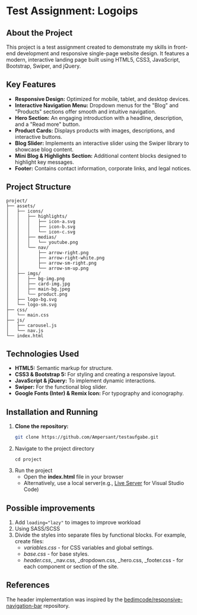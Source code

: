 # Test Assignment: Logoips

## About the Project
This project is a test assignment created to demonstrate my skills in front-end development and responsive single-page website design. It features a modern, interactive landing page built using HTML5, CSS3, JavaScript, Bootstrap, Swiper, and jQuery.

## Key Features
- **Responsive Design:** Optimized for mobile, tablet, and desktop devices.
- **Interactive Navigation Menu:** Dropdown menus for the "Blog" and "Products" sections offer smooth and intuitive navigation.
- **Hero Section:** An engaging introduction with a headline, description, and a "Read more" button.
- **Product Cards:** Displays products with images, descriptions, and interactive buttons.
- **Blog Slider:** Implements an interactive slider using the Swiper library to showcase blog content.
- **Mini Blog & Highlights Section:** Additional content blocks designed to highlight key messages.
- **Footer:** Contains contact information, corporate links, and legal notices.

## Project Structure

```
project/
├── assets/
│   ├── icons/
│   │   ├── highlights/
│   │   │   ├── icon-a.svg
│   │   │   ├── icon-b.svg
│   │   │   └── icon-c.svg
│   │   ├── medias/
│   │   │   └── youtube.png
│   │   └── nav/
│   │       ├── arrow-right.png
│   │       ├── arrow-right-white.png
│   │       ├── arrow-sm-right.png
│   │       └── arrow-sm-up.png
│   ├── imgs/
│   │   ├── bg-img.png
│   │   ├── card-img.jpg
│   │   ├── main-bg.jpeg
│   │   └── product.png
│   ├── logo-bg.svg
│   └── logo-sm.svg
├── css/
│   └── main.css
├── js/
│   ├── carousel.js
│   └── nav.js
└── index.html
```



## Technologies Used
- **HTML5:** Semantic markup for structure.
- **CSS3 & Bootstrap 5:** For styling and creating a responsive layout.
- **JavaScript & jQuery:** To implement dynamic interactions.
- **Swiper:** For the functional blog slider.
- **Google Fonts (Inter) & Remix Icon:** For typography and iconography.

## Installation and Running
1. **Clone the repository:**
   ```bash
   git clone https://github.com/Ampersant/testaufgabe.git
   ```
2. Navigate to the project directory
   ```
   cd project
   ```
3. Run the project
   * Open the __index.html__ file in your browser
   * Alternatively, use a local server(e.g.,  [Live Server](https://marketplace.visualstudio.com/items?itemName=ritwickdey.LiveServer) for Visual Studio Code)
  ## Possible improvements
  1. Add ```loading="lazy"``` to images to improve workload
  2. Using SASS/SCSS
  3. Divide the styles into separate files by functional blocks. For example, create files:
      * _variables.css_ - for CSS variables and global settings.
      * _base.css_ - for base styles.
      * _header.css_, _nav.css, _dropdown.css, _hero.css, _footer.css - for each component or section of the site.
    
  ## References 
  The header implementation was inspired by the [bedimcode/responsive-navigation-bar](https://github.com/bedimcode/responsive-navigation-bar) repository.
    
